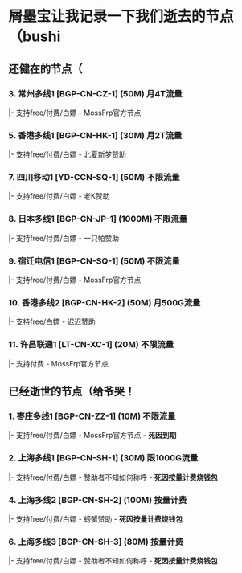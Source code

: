 # 屑墨宝让我记录一下我们逝去的节点（bushi

## 还健在的节点（

### 3. 常州多线1 [BGP-CN-CZ-1] (50M) 月4T流量
|- 支持free/付费/白嫖 - MossFrp官方节点

### 5. 香港多线1 [BGP-CN-HK-1] (30M) 月2T流量
|- 支持free/付费/白嫖 - 北夏新梦赞助

### 7. 四川移动1 [YD-CCN-SQ-1] (50M) 不限流量
|- 支持free/付费/白嫖 - 老K赞助

### 8. 日本多线1 [BGP-CN-JP-1] (1000M) 不限流量
|- 支持free/付费/白嫖 - 一只帕赞助

### 9. 宿迁电信1 [BGP-CN-SQ-1] (50M) 不限流量
|- 支持free/付费/白嫖 - MossFrp官方节点

### 10. 香港多线2 [BGP-CN-HK-2] (50M) 月500G流量
|- 支持free/白嫖 - 迟迟赞助

### 11. 许昌联通1 [LT-CN-XC-1] (20M) 不限流量
|- 支持付费 - MossFrp官方节点

## 已经逝世的节点（给爷哭！

### 1. 枣庄多线1 [BGP-CN-ZZ-1] (10M) 不限流量
|- 支持free/付费/白嫖 - MossFrp官方节点 - **死因到期**

### 2. 上海多线1 [BGP-CN-SH-1] (30M) 限1000G流量
|- 支持free/付费/白嫖 - 赞助者不知如何称呼 - **死因按量计费烧钱包**

### 4. 上海多线2 [BGP-CN-SH-2] (100M) 按量计费
|- 支持free/付费/白嫖 - 螃蟹赞助 - **死因按量计费烧钱包**

### 6. 上海多线3 [BGP-CN-SH-3] (80M) 按量计费
|- 支持free/付费/白嫖 - 赞助者不知如何称呼 - **死因按量计费烧钱包**


